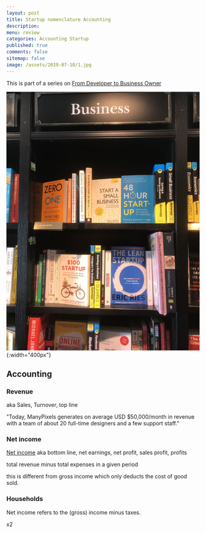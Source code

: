 ```yaml
---
layout: post
title: Startup nomenclature Accounting
description: 
menu: review
categories: Accounting Startup 
published: true 
comments: false
sitemap: false
image: /assets/2019-07-18/1.jpg
---
```

This is part of a series on [From Developer to Business Owner](/2019/06/20/From-Developer-to-Business-Owner-SaaS)  

![alt text](/assets/2019-07-18/1.jpg "Books"){:width="400px"}     
## Accounting

### Revenue
aka Sales, Turnover, top line

"Today, ManyPixels generates on average USD $50,000/month in revenue with a team of about 20 full-time designers and a few support staff."

### Net income 
[Net income](https://en.wikipedia.org/wiki/Net_income) aka bottom line, net earnings, net profit, sales profit, profits

total revenue minus total expenses in a given period  

this is different from gross income which only deducts the cost of good sold.  

### Households
Net income refers to the (gross) income minus taxes.

x2





